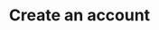 ---
content-type: "api-endpoint"
endpoint: "accounts"
key: "create-an-account"
version: "3"
order: 1


title: "Create an account"
method: "post"
short-url: |
  /v{{ object.version }}{{ object.endpoint-url | flatify }}
full-url: |
  {{ api.base-url }}{{ endpoint.short-url | flatify }}
short: "{{ api.core-objects.accounts.create.short }}"
description: "{{ api.core-objects.accounts.create.description | flatify | markdownify }}"

arguments:
  - name: "company"
    required: true
    type: "string"
    description: "A name for the Stitch client. This is typically the name of the company using the Stitch client account."

  - name: "email"
    required: true
    type: "string"
    description: "The email address of the user signing up for a Stitch client account. Upon successful account creation, Stitch will send an email to this address with instructions for completing the setup."

  - name: "first_name"
    required: true
    type: "string"
    description: "The first name of the user signing up for a Stitch client account."

  - name: "last_name"
    required: true
    type: "string"
    description: "The last name of the user signing up for a Stitch client account."

  - name: "partner_id"
    required: true
    type: "string"
    description: "The unique ID for your API client, obtained when you register to use the API."

  - name: "partner_secret"
    required: true
    type: "string"
    description: "The secret for your API client, obtained when you registered to use the API."


returns: |
  If successful, the API will return a status of <code class="api success">200 OK</code> and an `access_token` property containing an API access token for the Stitch client's account will be returned.

  Otherwise, an error will be returned. For example: If a Stitch client account associated with the user already exists, the request will return `This email address is already associated with an active user.` See the **Errors** tab below for additional possibilities.

examples:
  - type: "request"
    language: "curl"
    code: |
      curl -X {{ endpoint.method | upcase }} {{ endpoint.full-url | flatify | strip_newlines }}
           -H "Content-Type: application/json"
           -d "{
                "email": "stitch-api-test@stitchdata.com",
                "last_name": "Product Team",
                "partner_id": "<PARTNER_ID>",
                "first_name": "Stitch",
                "partner_secret": "<PARTNER_SECRET>",
                "company": "Stitch Product Team"
              }"
  - type: "response"
    language: "json"
    code: |
      HTTP/1.1 200 OK
      Content-Type: application/json;charset=ISO-8859-1

      {
        "access_token":"<ACCESS_TOKEN>"
      }

  - type: "errors"
---
